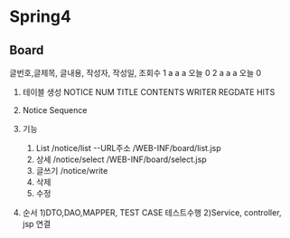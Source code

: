 # Spring4

## Board

   글번호,글제목, 글내용, 작성자, 작성일, 조회수
	1		a	  a      a     오늘    0
	2 		a     a      a     오늘    0
	

1. 테이블 생성 
	NOTICE 
	NUM 
	TITLE
	CONTENTS
	WRITER
	REGDATE
	HITS 
	
2. Notice Sequence

3. 기능
	1) List 
		/notice/list --URL주소
		/WEB-INF/board/list.jsp
	2) 상세
		/notice/select
		/WEB-INF/board/select.jsp
	3) 글쓰기
		/notice/write
	4) 삭제
	5) 수정
	
4. 순서
1)DTO,DAO,MAPPER, TEST CASE 테스트수행
2)Service, controller, jsp 연결
	
	